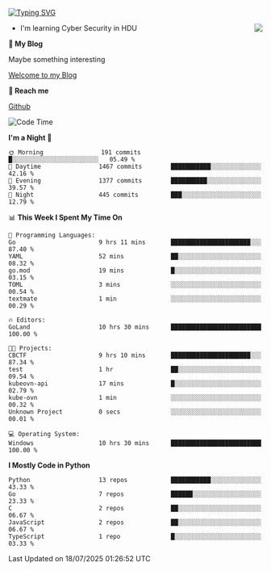 [![Typing SVG](https://readme-typing-svg.herokuapp.com?font=Fira+Code&pause=1000&random=false&width=450&height=60&lines=Hello+%F0%9F%91%8B%F0%9F%8F%BB;I'm+JBNRZ)](https://git.io/typing-svg)

<a href="#">
  <img align="right" src="https://github-readme-stats.vercel.app/api?username=JBNRZ&show_icons=true&bg_color=15,f2f7fd,E0EAFC" />
</a>

- I'm learning Cyber Security in HDU

 **🌱 My Blog**

Maybe something interesting

[Welcome to my Blog](https://jbnrz.com.cn/)

 **💬 Reach me** 

[Github](https://github.com/JBNRZ)


<!--START_SECTION:waka-->
![Code Time](http://img.shields.io/badge/Code%20Time-1%2C314%20hrs%2024%20mins-blue)

**I'm a Night 🦉** 

```text
🌞 Morning                191 commits         █░░░░░░░░░░░░░░░░░░░░░░░░   05.49 % 
🌆 Daytime                1467 commits        ███████████░░░░░░░░░░░░░░   42.16 % 
🌃 Evening                1377 commits        ██████████░░░░░░░░░░░░░░░   39.57 % 
🌙 Night                  445 commits         ███░░░░░░░░░░░░░░░░░░░░░░   12.79 % 
```


📊 **This Week I Spent My Time On** 

```text
💬 Programming Languages: 
Go                       9 hrs 11 mins       ██████████████████████░░░   87.40 % 
YAML                     52 mins             ██░░░░░░░░░░░░░░░░░░░░░░░   08.32 % 
go.mod                   19 mins             █░░░░░░░░░░░░░░░░░░░░░░░░   03.15 % 
TOML                     3 mins              ░░░░░░░░░░░░░░░░░░░░░░░░░   00.54 % 
textmate                 1 min               ░░░░░░░░░░░░░░░░░░░░░░░░░   00.29 % 

🔥 Editors: 
GoLand                   10 hrs 30 mins      █████████████████████████   100.00 % 

🐱‍💻 Projects: 
CBCTF                    9 hrs 10 mins       ██████████████████████░░░   87.34 % 
test                     1 hr                ██░░░░░░░░░░░░░░░░░░░░░░░   09.54 % 
kubeovn-api              17 mins             █░░░░░░░░░░░░░░░░░░░░░░░░   02.79 % 
kube-ovn                 1 min               ░░░░░░░░░░░░░░░░░░░░░░░░░   00.32 % 
Unknown Project          0 secs              ░░░░░░░░░░░░░░░░░░░░░░░░░   00.01 % 

💻 Operating System: 
Windows                  10 hrs 30 mins      █████████████████████████   100.00 % 
```

**I Mostly Code in Python** 

```text
Python                   13 repos            ███████████░░░░░░░░░░░░░░   43.33 % 
Go                       7 repos             ██████░░░░░░░░░░░░░░░░░░░   23.33 % 
C                        2 repos             ██░░░░░░░░░░░░░░░░░░░░░░░   06.67 % 
JavaScript               2 repos             ██░░░░░░░░░░░░░░░░░░░░░░░   06.67 % 
TypeScript               1 repo              █░░░░░░░░░░░░░░░░░░░░░░░░   03.33 % 
```




 Last Updated on 18/07/2025 01:26:52 UTC
<!--END_SECTION:waka-->
